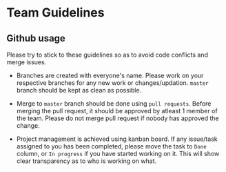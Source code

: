 # Team Guidelines

## Github usage

Please try to stick to these guidelines so as to avoid code conflicts and merge issues.

- Branches are created with everyone's name. Please work on your respective branches for any new work or changes/updation. `master` branch should be kept as clean as possible.

- Merge to `master` branch should be done using `pull requests`. Before merging the pull request, it should be approved by atleast 1 member of the team. Please do not merge pull request if nobody has approved the change.

- Project management is achieved using kanban board. If any issue/task assigned to you has been completed, please move the task to `Done` column, or `In progress` if you have started working on it. This will show clear transparency as to who is working on what.



